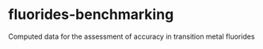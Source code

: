 # fluorides-benchmarking
Computed data for the assessment of accuracy in transition metal fluorides

